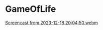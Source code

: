 # GameOfLife
[Screencast from 2023-12-18 20:04:50.webm](https://github.com/ram97-boop/game-of-life/assets/65606723/b9457db8-ed9c-42cd-b143-d94f178e361c)
